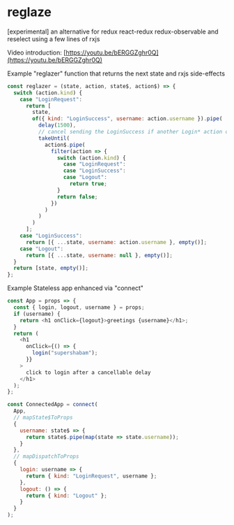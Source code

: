 # reglaze

[experimental] an alternative for redux react-redux redux-observable and reselect using a few lines of rxjs

Video introduction: [https://youtu.be/bERGGZghr0Q](https://youtu.be/bERGGZghr0Q)

Example "reglazer" function that returns the next state and rxjs side-effects

```javascript
const reglazer = (state, action, state$, action$) => {
  switch (action.kind) {
    case "LoginRequest":
      return [
        state,
        of({ kind: "LoginSuccess", username: action.username }).pipe(
          delay(1500),
          // cancel sending the LoginSuccess if another Login* action occurs while we're "processing" the login
          takeUntil(
            action$.pipe(
              filter(action => {
                switch (action.kind) {
                  case "LoginRequest":
                  case "LoginSuccess":
                  case "Logout":
                    return true;
                }
                return false;
              })
            )
          )
        )
      ];
    case "LoginSuccess":
      return [{ ...state, username: action.username }, empty()];
    case "Logout":
      return [{ ...state, username: null }, empty()];
  }
  return [state, empty()];
};
```

Example Stateless app enhanced via "connect"

```javascript
const App = props => {
  const { login, logout, username } = props;
  if (username) {
    return <h1 onClick={logout}>greetings {username}</h1>;
  }
  return (
    <h1
      onClick={() => {
        login("supershabam");
      }}
    >
      click to login after a cancellable delay
    </h1>
  );
};

const ConnectedApp = connect(
  App,
  // mapState$ToProps
  {
    username: state$ => {
      return state$.pipe(map(state => state.username));
    }
  },
  // mapDispatchToProps
  {
    login: username => {
      return { kind: "LoginRequest", username };
    },
    logout: () => {
      return { kind: "Logout" };
    }
  }
);
```

